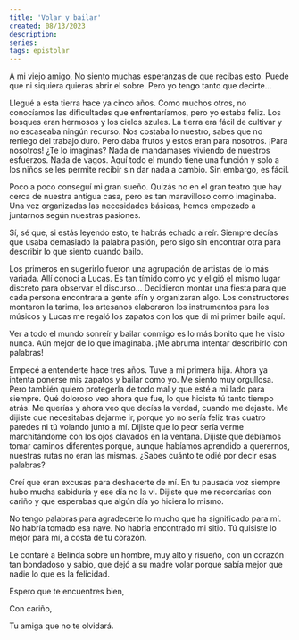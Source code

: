 ```yaml
---
title: 'Volar y bailar'
created: 08/13/2023
description:
series:
tags: epistolar
---
```


A mi viejo amigo,
No siento muchas esperanzas de que recibas esto. Puede que ni siquiera quieras abrir el sobre. Pero yo tengo tanto que decirte…

Llegué a esta tierra hace ya cinco años. Como muchos otros, no conocíamos las dificultades que enfrentaríamos, pero yo estaba feliz. Los bosques eran hermosos y los cielos azules. La tierra era fácil de cultivar y no escaseaba ningún recurso. Nos costaba lo nuestro, sabes que no reniego del trabajo duro. Pero daba frutos y estos eran para nosotros. ¡Para nosotros! ¿Te lo imaginas? Nada de mandamases viviendo de nuestros esfuerzos. Nada de vagos. Aquí todo el mundo tiene una función y solo a los niños se les permite recibir sin dar nada a cambio. Sin embargo, es fácil.

Poco a poco conseguí mi gran sueño. Quizás no en el gran teatro que hay cerca de nuestra antigua casa, pero es tan maravilloso como imaginaba. Una vez organizadas las necesidades básicas, hemos empezado a juntarnos según nuestras pasiones.

Sí, sé que, si estás leyendo esto, te habrás echado a reír. Siempre decías que usaba demasiado la palabra pasión, pero sigo sin encontrar otra para describir lo que siento cuando bailo.

Los primeros en sugerirlo fueron una agrupación de artistas de lo más variada. Allí conocí a Lucas. Es tan tímido como yo y eligió el mismo lugar discreto para observar el discurso… Decidieron montar una fiesta para que cada persona encontrara a gente afín y organizaran algo. Los constructores montaron la tarima, los artesanos elaboraron los instrumentos para los músicos y Lucas me regaló los zapatos con los que di mi primer baile aquí.

Ver a todo el mundo sonreír y bailar conmigo es lo más bonito que he visto nunca. Aún mejor de lo que imaginaba. ¡Me abruma intentar describirlo con palabras!

Empecé a entenderte hace tres años. Tuve a mi primera hija. Ahora ya intenta ponerse mis zapatos y bailar como yo. Me siento muy orgullosa. Pero también quiero protegerla de todo mal y que esté a mi lado para siempre. Qué doloroso veo ahora que fue, lo que hiciste tú tanto tiempo atrás. Me querías y ahora veo que decías la verdad, cuando me dejaste. Me dijiste que necesitabas dejarme ir, porque yo no sería feliz tras cuatro paredes ni tú volando junto a mí. Dijiste que lo peor sería verme marchitándome con los ojos clavados en la ventana. Dijiste que debíamos tomar caminos diferentes porque, aunque habíamos aprendido a querernos, nuestras rutas no eran las mismas. ¿Sabes cuánto te odié por decir esas palabras?

Creí que eran excusas para deshacerte de mí. En tu pausada voz siempre hubo mucha sabiduría y ese día no la vi. Dijiste que me recordarías con cariño y que esperabas que algún día yo hiciera lo mismo.

No tengo palabras para agradecerte lo mucho que ha significado para mí. No habría tomado esa nave. No habría encontrado mi sitio. Tú quisiste lo mejor para mí, a costa de tu corazón.

Le contaré a Belinda sobre un hombre, muy alto y risueño, con un corazón tan bondadoso y sabio, que dejó a su madre volar porque sabía mejor que nadie lo que es la felicidad.

Espero que te encuentres bien,

Con cariño,

Tu amiga que no te olvidará.
